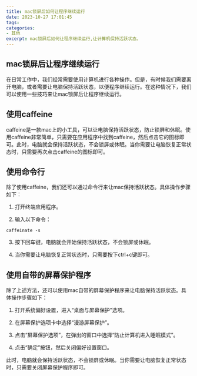 ```yaml
---
title: mac锁屏后如何让程序继续运行
date: 2023-10-27 17:01:45
tags:
categories:
- 其他
excerpt: mac锁屏后如何让程序继续运行,让计算机保持活跃状态。
---
```



## mac锁屏后让程序继续运行
在日常工作中，我们经常需要使用计算机进行各种操作。但是，有时候我们需要离开电脑，或者需要让电脑保持活跃状态，以便程序继续运行。在这种情况下，我们可以使用一些技巧来让mac锁屏后让程序继续运行。

## 使用caffeine
caffeine是一款mac上的小工具，可以让电脑保持活跃状态，防止锁屏和休眠。使用caffeine非常简单，只需要在应用程序中找到caffeine，然后点击它的图标即可。此时，电脑就会保持活跃状态，不会锁屏或休眠。当你需要让电脑恢复正常状态时，只需要再次点击caffeine的图标即可。

## 使用命令行
除了使用caffeine，我们还可以通过命令行来让mac保持活跃状态。具体操作步骤如下：

1. 打开终端应用程序。

2. 输入以下命令：
```shell
caffeinate -s
```
3. 按下回车键，电脑就会开始保持活跃状态，不会锁屏或休眠。

4. 当你需要让电脑恢复正常状态时，只需要按下ctrl+c键即可。

## 使用自带的屏幕保护程序
除了上述方法，还可以使用mac自带的屏幕保护程序来让电脑保持活跃状态。具体操作步骤如下：

1. 打开系统偏好设置，进入“桌面与屏幕保护”选项。

2. 在屏幕保护选项卡中选择“漫游屏幕保护”。

3. 点击“屏幕保护选项”，在弹出的窗口中选择“防止计算机进入睡眠模式”。

4. 点击“确定”按钮，然后关闭偏好设置窗口。

此时，电脑就会保持活跃状态，不会锁屏或休眠。当你需要让电脑恢复正常状态时，只需要关闭屏幕保护程序即可。